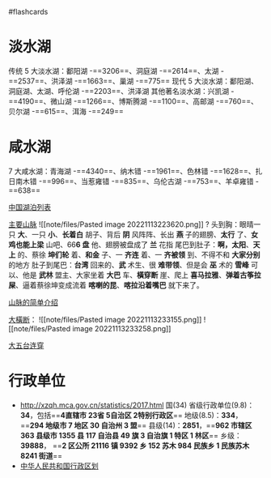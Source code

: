 #flashcards 
# 淡水湖
传统 5 大淡水湖：鄱阳湖 -==3206==、洞庭湖 -==2614==、太湖 -==2537==、洪泽湖 -==1663==、巢湖 -==775==
现代 5 大淡水湖：鄱阳湖、洞庭湖、太湖、呼伦湖 -==2203==、洪泽湖
其他著名淡水湖：兴凯湖 -==4190==、微山湖 -==1266==、博斯腾湖 -==1100==、高邮湖 -==760==、贝尔湖 -==615==、洱海 -==249== <!--SR:!2024-03-13-03-48,242.5,250!2024-02-29-15-50,230,250!2024-03-12-03-51,241.5,250!2024-03-12-04-09,241.5,250!2024-03-06-03-54,235.5,250!2024-03-19-15-50,249,250!2024-04-15-05-47,267.3,250!2024-03-22-23-03,252.3,250!2024-03-13-04-09,242.5,250!2024-02-16-15-50,217,250!2024-04-10-13-29,270.9,270!2024-03-09-11-10,238.8,250-->

# 咸水湖
7 大咸水湖：青海湖 -==4340==、纳木错 -==1961==、色林错 -==1628==、扎日南木错 -==996==、当惹雍错 -==835==、乌伦古湖 -==753==、羊卓雍错 -==638== <!--SR:!2024-03-11-23-01,241.3,250!2024-03-15-16-09,245,250!2024-03-14-11-00,243.8,250!2024-03-29-11-04,258.8,250!2024-03-22-15-53,252,250!2024-03-08-03-52,237.5,250!2024-02-24-23-21,225.3,250-->

[中国湖泊列表](https://zh.m.wikipedia.org/wiki/%E4%B8%AD%E5%9B%BD%E6%B9%96%E6%B3%8A%E5%88%97%E8%A1%A8)

[主要山脉](https://www.bilibili.com/video/BV12V411d7nF/?vd_source=a64af32d8dabf7e236df4f3ce602a593)
![[note/files/Pasted image 20221113223620.png]]
?
头到胸：眼晴一只 **大**、一只 **小**、**长着白** 胡子、背后 **阴** 风阵阵、长出 **燕** 子的翅膀、**太行** 了、**女鸡也能上梁** 山吧、66**6 盘** 他、翅膀被盘成了 **兰** 花指
尾巴到肚子：**啊，太阳**、**天上** 的、蔡徐 **坤们轮** 着、**和金** 子、一 **齐连** 着、一 **齐被领** 到、不得不和 **大家分别** 的地方
肚子到尾巴：**台湾** 回来的、**武** 术生、很 **难带领**、但是会 **巫** 术的 **雪峰** 可以、他是 **武林** 盟主、大家坐着 **大巴** 车、**橫穿断** 崖、爬上 **喜马拉雅**、**弹着古筝拉屎**、逼着蔡徐坤变成流着 **喀喇的昆**、**喀拉沿着嘴巴** 就下来了。 <!--SR:!2023-12-02-11-02,140.8,230-->

[山脉的简单介绍](http://www.k1u.com/trip/67332.html)

[大橫断](https://www.youtube.com/watch?v=jPp9gBBu6Mw)：
![[note/files/Pasted image 20221113233155.png]]
![[note/files/Pasted image 20221113233258.png]]

[大五台连穿](https://zhuanlan.zhihu.com/p/28686585)



# 行政单位
- http://xzqh.mca.gov.cn/statistics/2017.html
国(34)
省级行政单位(9.8)：**34**，包括==**4直辖市  23省  5自治区  2特别行政区**==
地级(8.5)：**334**，==**294 地级市  7 地区  30 自治州  3 盟**==
县级(14)：**2851**，==**962 市辖区  363 县级市  1355 县  117 自治县  49 旗  3 自治旗  1 特区  1 林区**==
乡级：**39888**， ==**2 区公所  21116 镇  9392 乡  152 苏木  984 民族乡  1 民族苏木  8241 街道**==
- [中华人民共和国行政区划](https://zh.wikipedia.org/wiki/%E4%B8%AD%E5%8D%8E%E4%BA%BA%E6%B0%91%E5%85%B1%E5%92%8C%E5%9B%BD%E8%A1%8C%E6%94%BF%E5%8C%BA%E5%88%92) <!--SR:!2023-08-04-10-32,12.5,250!2023-08-11-21-17,16.5,250!2023-08-11-21-19,16.5,250!2023-08-14-21-18,19.5,250-->


